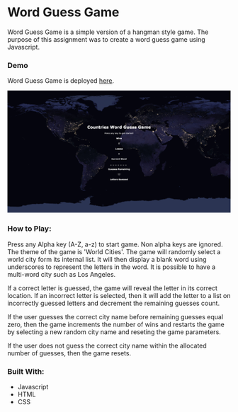 # Word Guess Game

Word Guess Game is a simple version of a hangman style game. The purpose of this assignment was to create a word guess game using Javascript. 

### Demo
Word Guess Game is deployed [here](https://nbardoi.github.io/Word-Guess-Game).

![](assets/images/word_guess.png)

### How to Play:

Press any Alpha key (A-Z, a-z) to start game. Non alpha keys are ignored. The theme of the game is 'World Cities'. The game will randomly select a world city form its internal list. It will then display a blank word using underscores to represent the letters in the word. It is possible to have a multi-word city such as Los Angeles.

If a correct letter is guessed, the game will reveal the letter in its correct location. If an incorrect letter is selected, then it will add the letter to a list on incorrectly guessed letters and decrement the remaining guesses count.

If the user guesses the correct city name before remaining guesses equal zero, then the game increments the number of wins and restarts the game by selecting a new random city name and reseting the game parameters. 

If the user does not guess the correct city name within the allocated number of guesses, then the game resets. 

### Built With:
 - Javascript
 - HTML
 - CSS
